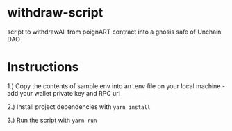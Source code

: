 # withdraw-script

script to withdrawAll from poignART contract into a gnosis safe of Unchain DAO

# Instructions

1.)  Copy the contents of sample.env into an .env file on your local machine - add your wallet private key and RPC url

2.)  Install project dependencies with ```yarn install```

3.)  Run the script with ```yarn run```
